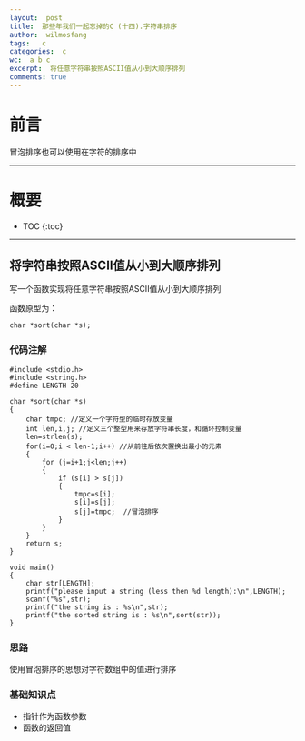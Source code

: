 ```yaml
---
layout:  post
title:  那些年我们一起忘掉的C (十四).字符串排序
author:  wilmosfang
tags:   c 
categories:  c
wc:  a b c 
excerpt:  将任意字符串按照ASCII值从小到大顺序排列
comments: true
---
```



# 前言

冒泡排序也可以使用在字符的排序中

---

# 概要

* TOC
{:toc}

---

## 将字符串按照ASCII值从小到大顺序排列

写一个函数实现将任意字符串按照ASCII值从小到大顺序排列

函数原型为：
     
`char *sort(char *s);`



### 代码注解

~~~
#include <stdio.h>
#include <string.h> 
#define LENGTH 20

char *sort(char *s)
{
	char tmpc; //定义一个字符型的临时存放变量
	int len,i,j; //定义三个整型用来存放字符串长度，和循环控制变量
	len=strlen(s);
	for(i=0;i < len-1;i++) //从前往后依次置换出最小的元素
	{
		for (j=i+1;j<len;j++)
		{
			if (s[i] > s[j]) 
			{
				tmpc=s[i];
				s[i]=s[j];
				s[j]=tmpc;  //冒泡排序
			}
		}
	}
	return s;
}

void main()
{
	char str[LENGTH]; 
	printf("please input a string (less then %d length):\n",LENGTH);
	scanf("%s",str);
	printf("the string is : %s\n",str);
	printf("the sorted string is : %s\n",sort(str));  
}
~~~


### 思路

使用冒泡排序的思想对字符数组中的值进行排序

### 基础知识点

* 指针作为函数参数
* 函数的返回值
